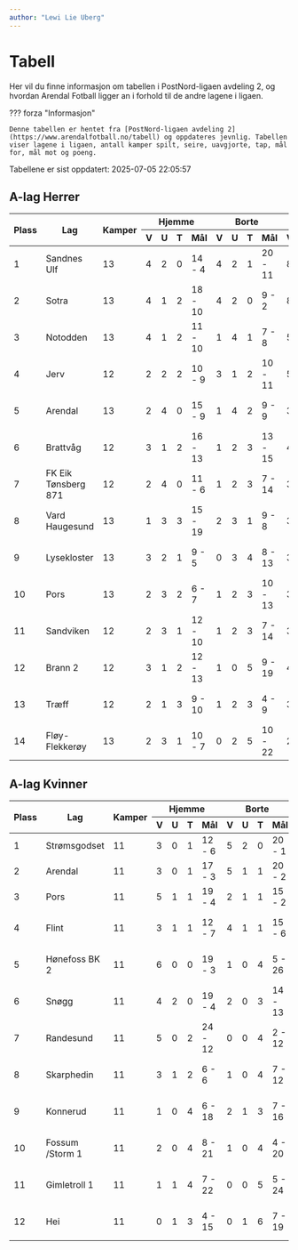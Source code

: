```yaml
---
author: "Lewi Lie Uberg"
---
```


# Tabell

Her vil du finne informasjon om tabellen i PostNord-ligaen avdeling 2, og hvordan Arendal Fotball ligger an i forhold til de andre lagene i ligaen.

??? forza "Informasjon"

    Denne tabellen er hentet fra [PostNord-ligaen avdeling 2](https://www.arendalfotball.no/tabell) og oppdateres jevnlig. Tabellen viser lagene i ligaen, antall kamper spilt, seire, uavgjorte, tap, mål for, mål mot og poeng.

Tabellene er sist oppdatert: 2025-07-05 22:05:57

## A-lag Herrer

<table>
  <thead>
    <tr class="row-highlight">
      <th rowspan="2">Plass</th>
      <th rowspan="2">Lag</th>
      <th rowspan="2">Kamper</th>
      <th colspan="4">Hjemme</th>
      <th colspan="4">Borte</th>
      <th colspan="5">Total</th>
      <th rowspan="2">Poeng</th>
    </tr>
    <tr class="row-highlight">
      <th>V</th>
      <th>U</th>
      <th>T</th>
      <th>Mål</th>
      <th>V</th>
      <th>U</th>
      <th>T</th>
      <th>Mål</th>
      <th>V</th>
      <th>U</th>
      <th>T</th>
      <th>Mål</th>
      <th>Diff</th>
    </tr>
  </thead>
  <tbody>
    <tr>
      <td>1</td>
      <td>Sandnes Ulf</td>
      <td>13</td>
      <td>4</td>
      <td>2</td>
      <td>0</td>
      <td>14 - 4</td>
      <td>4</td>
      <td>2</td>
      <td>1</td>
      <td>20 - 11</td>
      <td>8</td>
      <td>4</td>
      <td>1</td>
      <td>34 - 15</td>
      <td>19</td>
      <td>28</td>
    </tr>
    <tr>
      <td>2</td>
      <td>Sotra</td>
      <td>13</td>
      <td>4</td>
      <td>1</td>
      <td>2</td>
      <td>18 - 10</td>
      <td>4</td>
      <td>2</td>
      <td>0</td>
      <td>9 - 2</td>
      <td>8</td>
      <td>3</td>
      <td>2</td>
      <td>27 - 12</td>
      <td>15</td>
      <td>27</td>
    </tr>
    <tr>
      <td>3</td>
      <td>Notodden</td>
      <td>13</td>
      <td>4</td>
      <td>1</td>
      <td>2</td>
      <td>11 - 10</td>
      <td>1</td>
      <td>4</td>
      <td>1</td>
      <td>7 - 8</td>
      <td>5</td>
      <td>5</td>
      <td>3</td>
      <td>18 - 18</td>
      <td>0</td>
      <td>20</td>
    </tr>
    <tr>
      <td>4</td>
      <td>Jerv</td>
      <td>12</td>
      <td>2</td>
      <td>2</td>
      <td>2</td>
      <td>10 - 9</td>
      <td>3</td>
      <td>1</td>
      <td>2</td>
      <td>10 - 11</td>
      <td>5</td>
      <td>3</td>
      <td>4</td>
      <td>20 - 20</td>
      <td>0</td>
      <td>18</td>
    </tr>
    <tr class="row-highlight">
      <td>5</td>
      <td>Arendal</td>
      <td>13</td>
      <td>2</td>
      <td>4</td>
      <td>0</td>
      <td>15 - 9</td>
      <td>1</td>
      <td>4</td>
      <td>2</td>
      <td>9 - 9</td>
      <td>3</td>
      <td>8</td>
      <td>2</td>
      <td>24 - 18</td>
      <td>6</td>
      <td>17</td>
    </tr>
    <tr>
      <td>6</td>
      <td>Brattvåg</td>
      <td>12</td>
      <td>3</td>
      <td>1</td>
      <td>2</td>
      <td>16 - 13</td>
      <td>1</td>
      <td>2</td>
      <td>3</td>
      <td>13 - 15</td>
      <td>4</td>
      <td>3</td>
      <td>5</td>
      <td>29 - 28</td>
      <td>1</td>
      <td>15</td>
    </tr>
    <tr>
      <td>7</td>
      <td>FK Eik Tønsberg 871</td>
      <td>12</td>
      <td>2</td>
      <td>4</td>
      <td>0</td>
      <td>11 - 6</td>
      <td>1</td>
      <td>2</td>
      <td>3</td>
      <td>7 - 14</td>
      <td>3</td>
      <td>6</td>
      <td>3</td>
      <td>18 - 20</td>
      <td>-2</td>
      <td>15</td>
    </tr>
    <tr>
      <td>8</td>
      <td>Vard Haugesund</td>
      <td>13</td>
      <td>1</td>
      <td>3</td>
      <td>3</td>
      <td>15 - 19</td>
      <td>2</td>
      <td>3</td>
      <td>1</td>
      <td>9 - 8</td>
      <td>3</td>
      <td>6</td>
      <td>4</td>
      <td>24 - 27</td>
      <td>-3</td>
      <td>15</td>
    </tr>
    <tr>
      <td>9</td>
      <td>Lysekloster</td>
      <td>13</td>
      <td>3</td>
      <td>2</td>
      <td>1</td>
      <td>9 - 5</td>
      <td>0</td>
      <td>3</td>
      <td>4</td>
      <td>8 - 13</td>
      <td>3</td>
      <td>5</td>
      <td>5</td>
      <td>17 - 18</td>
      <td>-1</td>
      <td>14</td>
    </tr>
    <tr>
      <td>10</td>
      <td>Pors</td>
      <td>13</td>
      <td>2</td>
      <td>3</td>
      <td>2</td>
      <td>6 - 7</td>
      <td>1</td>
      <td>2</td>
      <td>3</td>
      <td>10 - 13</td>
      <td>3</td>
      <td>5</td>
      <td>5</td>
      <td>16 - 20</td>
      <td>-4</td>
      <td>14</td>
    </tr>
    <tr>
      <td>11</td>
      <td>Sandviken</td>
      <td>12</td>
      <td>2</td>
      <td>3</td>
      <td>1</td>
      <td>12 - 10</td>
      <td>1</td>
      <td>2</td>
      <td>3</td>
      <td>7 - 14</td>
      <td>3</td>
      <td>5</td>
      <td>4</td>
      <td>19 - 24</td>
      <td>-5</td>
      <td>14</td>
    </tr>
    <tr>
      <td>12</td>
      <td>Brann  2</td>
      <td>12</td>
      <td>3</td>
      <td>1</td>
      <td>2</td>
      <td>12 - 13</td>
      <td>1</td>
      <td>0</td>
      <td>5</td>
      <td>9 - 19</td>
      <td>4</td>
      <td>1</td>
      <td>7</td>
      <td>21 - 32</td>
      <td>-11</td>
      <td>13</td>
    </tr>
    <tr>
      <td>13</td>
      <td>Træff</td>
      <td>12</td>
      <td>2</td>
      <td>1</td>
      <td>3</td>
      <td>9 - 10</td>
      <td>1</td>
      <td>2</td>
      <td>3</td>
      <td>4 - 9</td>
      <td>3</td>
      <td>3</td>
      <td>6</td>
      <td>13 - 19</td>
      <td>-6</td>
      <td>12</td>
    </tr>
    <tr>
      <td>14</td>
      <td>Fløy-Flekkerøy</td>
      <td>13</td>
      <td>2</td>
      <td>3</td>
      <td>1</td>
      <td>10 - 7</td>
      <td>0</td>
      <td>2</td>
      <td>5</td>
      <td>10 - 22</td>
      <td>2</td>
      <td>5</td>
      <td>6</td>
      <td>20 - 29</td>
      <td>-9</td>
      <td>11</td>
    </tr>
  </tbody>
</table>

## A-lag Kvinner

<table>
  <thead>
    <tr class="row-highlight">
      <th rowspan="2">Plass</th>
      <th rowspan="2">Lag</th>
      <th rowspan="2">Kamper</th>
      <th colspan="4">Hjemme</th>
      <th colspan="4">Borte</th>
      <th colspan="5">Total</th>
      <th rowspan="2">Poeng</th>
    </tr>
    <tr class="row-highlight">
      <th>V</th>
      <th>U</th>
      <th>T</th>
      <th>Mål</th>
      <th>V</th>
      <th>U</th>
      <th>T</th>
      <th>Mål</th>
      <th>V</th>
      <th>U</th>
      <th>T</th>
      <th>Mål</th>
      <th>Diff</th>
    </tr>
  </thead>
  <tbody>
    <tr>
      <td>1</td>
      <td>Strømsgodset</td>
      <td>11</td>
      <td>3</td>
      <td>0</td>
      <td>1</td>
      <td>12 - 6</td>
      <td>5</td>
      <td>2</td>
      <td>0</td>
      <td>20 - 1</td>
      <td>8</td>
      <td>2</td>
      <td>1</td>
      <td>32 - 7</td>
      <td>25</td>
      <td>26</td>
    </tr>
    <tr class="row-highlight">
      <td>2</td>
      <td>Arendal</td>
      <td>11</td>
      <td>3</td>
      <td>0</td>
      <td>1</td>
      <td>17 - 3</td>
      <td>5</td>
      <td>1</td>
      <td>1</td>
      <td>20 - 2</td>
      <td>8</td>
      <td>1</td>
      <td>2</td>
      <td>37 - 5</td>
      <td>32</td>
      <td>25</td>
    </tr>
    <tr>
      <td>3</td>
      <td>Pors</td>
      <td>11</td>
      <td>5</td>
      <td>1</td>
      <td>1</td>
      <td>19 - 4</td>
      <td>2</td>
      <td>1</td>
      <td>1</td>
      <td>15 - 2</td>
      <td>7</td>
      <td>2</td>
      <td>2</td>
      <td>34 - 6</td>
      <td>28</td>
      <td>23</td>
    </tr>
    <tr>
      <td>4</td>
      <td>Flint</td>
      <td>11</td>
      <td>3</td>
      <td>1</td>
      <td>1</td>
      <td>12 - 7</td>
      <td>4</td>
      <td>1</td>
      <td>1</td>
      <td>15 - 6</td>
      <td>7</td>
      <td>2</td>
      <td>2</td>
      <td>27 - 13</td>
      <td>14</td>
      <td>23</td>
    </tr>
    <tr>
      <td>5</td>
      <td>Hønefoss BK 2</td>
      <td>11</td>
      <td>6</td>
      <td>0</td>
      <td>0</td>
      <td>19 - 3</td>
      <td>1</td>
      <td>0</td>
      <td>4</td>
      <td>5 - 26</td>
      <td>7</td>
      <td>0</td>
      <td>4</td>
      <td>24 - 29</td>
      <td>-5</td>
      <td>21</td>
    </tr>
    <tr>
      <td>6</td>
      <td>Snøgg</td>
      <td>11</td>
      <td>4</td>
      <td>2</td>
      <td>0</td>
      <td>19 - 4</td>
      <td>2</td>
      <td>0</td>
      <td>3</td>
      <td>14 - 13</td>
      <td>6</td>
      <td>2</td>
      <td>3</td>
      <td>33 - 17</td>
      <td>16</td>
      <td>20</td>
    </tr>
    <tr>
      <td>7</td>
      <td>Randesund</td>
      <td>11</td>
      <td>5</td>
      <td>0</td>
      <td>2</td>
      <td>24 - 12</td>
      <td>0</td>
      <td>0</td>
      <td>4</td>
      <td>2 - 12</td>
      <td>5</td>
      <td>0</td>
      <td>6</td>
      <td>26 - 24</td>
      <td>2</td>
      <td>15</td>
    </tr>
    <tr>
      <td>8</td>
      <td>Skarphedin</td>
      <td>11</td>
      <td>3</td>
      <td>1</td>
      <td>2</td>
      <td>6 - 6</td>
      <td>1</td>
      <td>0</td>
      <td>4</td>
      <td>7 - 12</td>
      <td>4</td>
      <td>1</td>
      <td>6</td>
      <td>13 - 18</td>
      <td>-5</td>
      <td>13</td>
    </tr>
    <tr>
      <td>9</td>
      <td>Konnerud</td>
      <td>11</td>
      <td>1</td>
      <td>0</td>
      <td>4</td>
      <td>6 - 18</td>
      <td>2</td>
      <td>1</td>
      <td>3</td>
      <td>7 - 16</td>
      <td>3</td>
      <td>1</td>
      <td>7</td>
      <td>13 - 34</td>
      <td>-21</td>
      <td>10</td>
    </tr>
    <tr>
      <td>10</td>
      <td>Fossum /Storm 1</td>
      <td>11</td>
      <td>2</td>
      <td>0</td>
      <td>4</td>
      <td>8 - 21</td>
      <td>1</td>
      <td>0</td>
      <td>4</td>
      <td>4 - 20</td>
      <td>3</td>
      <td>0</td>
      <td>8</td>
      <td>12 - 41</td>
      <td>-29</td>
      <td>9</td>
    </tr>
    <tr>
      <td>11</td>
      <td>Gimletroll 1</td>
      <td>11</td>
      <td>1</td>
      <td>1</td>
      <td>4</td>
      <td>7 - 22</td>
      <td>0</td>
      <td>0</td>
      <td>5</td>
      <td>5 - 24</td>
      <td>1</td>
      <td>1</td>
      <td>9</td>
      <td>12 - 46</td>
      <td>-34</td>
      <td>4</td>
    </tr>
    <tr>
      <td>12</td>
      <td>Hei</td>
      <td>11</td>
      <td>0</td>
      <td>1</td>
      <td>3</td>
      <td>4 - 15</td>
      <td>0</td>
      <td>1</td>
      <td>6</td>
      <td>7 - 19</td>
      <td>0</td>
      <td>2</td>
      <td>9</td>
      <td>11 - 34</td>
      <td>-23</td>
      <td>2</td>
    </tr>
  </tbody>
</table>

